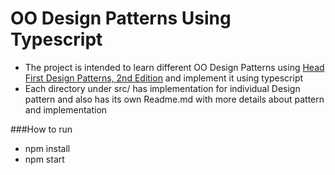 # OO Design Patterns Using Typescript

- The project is intended to learn different OO Design Patterns using [Head First Design Patterns, 2nd Edition](https://learning.oreilly.com/library/view/head-first-design/9781492077992/) and implement it using typescript
- Each directory under src/ has implementation for individual Design pattern and also has its own Readme.md with more details about pattern and implementation


###How to run
* npm install
* npm start

